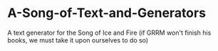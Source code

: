 # A-Song-of-Text-and-Generators
A text generator for the Song of Ice and Fire (if GRRM won't finish his books, we must take it upon ourselves to do so)
